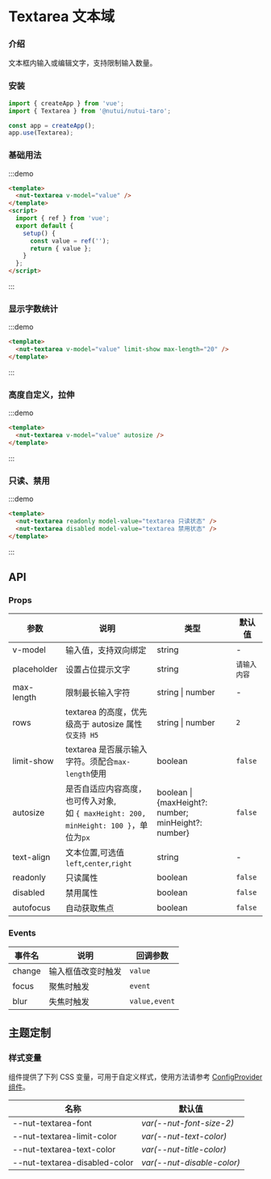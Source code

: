 # Textarea 文本域

### 介绍

文本框内输入或编辑文字，支持限制输入数量。

### 安装

```javascript
import { createApp } from 'vue';
import { Textarea } from '@nutui/nutui-taro';

const app = createApp();
app.use(Textarea);
```

### 基础用法

:::demo

```html
<template>
  <nut-textarea v-model="value" />
</template>
<script>
  import { ref } from 'vue';
  export default {
    setup() {
      const value = ref('');
      return { value };
    }
  };
</script>
```

:::

### 显示字数统计

:::demo

```html
<template>
  <nut-textarea v-model="value" limit-show max-length="20" />
</template>
```

:::

### 高度自定义，拉伸

:::demo

```html
<template>
  <nut-textarea v-model="value" autosize />
</template>
```

:::

### 只读、禁用

:::demo

```html
<template>
  <nut-textarea readonly model-value="textarea 只读状态" />
  <nut-textarea disabled model-value="textarea 禁用状态" />
</template>
```

:::

## API

### Props

| 参数        | 说明                                                                                        | 类型                                                | 默认值       |
| ----------- | ------------------------------------------------------------------------------------------- | --------------------------------------------------- | ------------ |
| v-model     | 输入值，支持双向绑定                                                                        | string                                              | -            |
| placeholder | 设置占位提示文字                                                                            | string                                              | `请输入内容` |
| max-length  | 限制最长输入字符                                                                            | string \| number                                    | -            |
| rows        | textarea 的高度，优先级高于 autosize 属性 `仅支持 H5`                                       | string \| number                                    | `2`          |
| limit-show  | textarea 是否展示输入字符。须配合`max-length`使用                                           | boolean                                             | `false`      |
| autosize    | 是否自适应内容高度，也可传入对象, <br/> 如 `{ maxHeight: 200, minHeight: 100 }`，单位为`px` | boolean \| {maxHeight?: number; minHeight?: number} | `false`      |
| text-align  | 文本位置,可选值`left`,`center`,`right`                                                      | string                                              | -            |
| readonly    | 只读属性                                                                                    | boolean                                             | `false`      |
| disabled    | 禁用属性                                                                                    | boolean                                             | `false`      |
| autofocus   | 自动获取焦点                                                                                | boolean                                             | `false`      |

### Events

| 事件名 | 说明               | 回调参数      |
| ------ | ------------------ | ------------- |
| change | 输入框值改变时触发 | `value`       |
| focus  | 聚焦时触发         | `event`       |
| blur   | 失焦时触发         | `value,event` |

## 主题定制

### 样式变量

组件提供了下列 CSS 变量，可用于自定义样式，使用方法请参考 [ConfigProvider 组件](#/zh-CN/component/configprovider)。

| 名称                          | 默认值                     |
| ----------------------------- | -------------------------- |
| --nut-textarea-font           | _var(--nut-font-size-2)_   |
| --nut-textarea-limit-color    | _var(--nut-text-color)_    |
| --nut-textarea-text-color     | _var(--nut-title-color)_   |
| --nut-textarea-disabled-color | _var(--nut-disable-color)_ |
